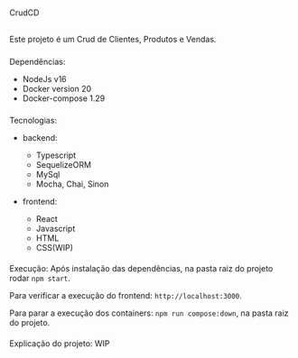 #
CrudCD

##
Este projeto é um Crud de Clientes, Produtos e Vendas.

###
Dependências:
   - NodeJs v16
   - Docker version 20
   - Docker-compose 1.29

###
Tecnologias:
  - backend:
    - Typescript
    - SequelizeORM
    - MySql
    - Mocha, Chai, Sinon

  - frontend:
    - React
    - Javascript
    - HTML
    - CSS(WIP)

####
Execução:
  Após instalação das dependências, na pasta raiz do projeto rodar ```npm start```.
  
  Para verificar a execução do frontend: ```http://localhost:3000```.
  
  Para parar a execução dos containers: ```npm run compose:down```, na pasta raiz do projeto.


####
Explicação do projeto: 
WIP
